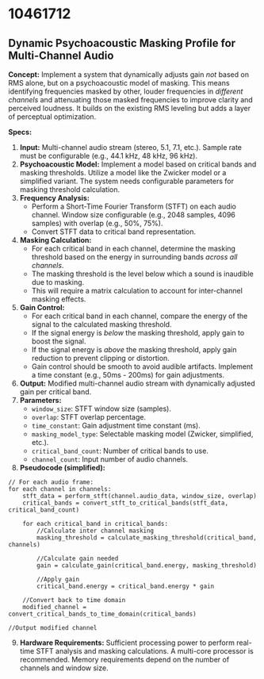 # 10461712

## Dynamic Psychoacoustic Masking Profile for Multi-Channel Audio

**Concept:** Implement a system that dynamically adjusts gain *not* based on RMS alone, but on a psychoacoustic model of masking. This means identifying frequencies masked by other, louder frequencies in *different channels* and attenuating those masked frequencies to improve clarity and perceived loudness. It builds on the existing RMS leveling but adds a layer of perceptual optimization.

**Specs:**

1.  **Input:** Multi-channel audio stream (stereo, 5.1, 7.1, etc.). Sample rate must be configurable (e.g., 44.1 kHz, 48 kHz, 96 kHz).
2.  **Psychoacoustic Model:** Implement a model based on critical bands and masking thresholds.  Utilize a model like the Zwicker model or a simplified variant. The system needs configurable parameters for masking threshold calculation.
3.  **Frequency Analysis:**
    *   Perform a Short-Time Fourier Transform (STFT) on each audio channel. Window size configurable (e.g., 2048 samples, 4096 samples) with overlap (e.g., 50%, 75%).
    *   Convert STFT data to critical band representation.
4.  **Masking Calculation:**
    *   For each critical band in each channel, determine the masking threshold based on the energy in surrounding bands *across all channels*.  
    *   The masking threshold is the level below which a sound is inaudible due to masking.
    *   This will require a matrix calculation to account for inter-channel masking effects.
5.  **Gain Control:**
    *   For each critical band in each channel, compare the energy of the signal to the calculated masking threshold.
    *   If the signal energy is *below* the masking threshold, apply gain to boost the signal.
    *   If the signal energy is *above* the masking threshold, apply gain reduction to prevent clipping or distortion.
    *   Gain control should be smooth to avoid audible artifacts. Implement a time constant (e.g., 50ms - 200ms) for gain adjustments.
6.  **Output:** Modified multi-channel audio stream with dynamically adjusted gain per critical band.
7.  **Parameters:**
    *   `window_size`: STFT window size (samples).
    *   `overlap`: STFT overlap percentage.
    *   `time_constant`: Gain adjustment time constant (ms).
    *   `masking_model_type`: Selectable masking model (Zwicker, simplified, etc.).
    *   `critical_band_count`: Number of critical bands to use.
    *   `channel_count`: Input number of audio channels.
8.  **Pseudocode (simplified):**

```pseudocode
// For each audio frame:
for each channel in channels:
    stft_data = perform_stft(channel.audio_data, window_size, overlap)
    critical_bands = convert_stft_to_critical_bands(stft_data, critical_band_count)

    for each critical_band in critical_bands:
        //Calculate inter channel masking
        masking_threshold = calculate_masking_threshold(critical_band, channels)

        //Calculate gain needed
        gain = calculate_gain(critical_band.energy, masking_threshold)

        //Apply gain
        critical_band.energy = critical_band.energy * gain

    //Convert back to time domain
    modified_channel = convert_critical_bands_to_time_domain(critical_bands)

//Output modified channel
```

9.  **Hardware Requirements:**  Sufficient processing power to perform real-time STFT analysis and masking calculations.  A multi-core processor is recommended. Memory requirements depend on the number of channels and window size.